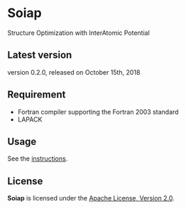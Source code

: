 Soiap
=====

Structure Optimization with InterAtomic Potential

Latest version
--------------

version 0.2.0, released on October 15th, 2018

Requirement
-----------

- Fortran compiler supporting the Fortran 2003 standard
- LAPACK

Usage
-----

See the [instructions](doc/instructions.md).

License
-------

**Soiap** is licensed under the [Apache License, Version 2.0](LICENSE).
